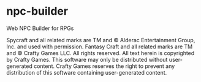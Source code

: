 # npc-builder
Web NPC Builder for RPGs


Spycraft and all related marks are TM and © Alderac Entertainment Group, Inc. and used with permission. Fantasy Craft and all related marks are TM and © Crafty Games LLC. All rights reserved. All text herein is copyrighted by Crafty Games. This software may only be distributed without user-generated content. Crafty Games reserves the right to prevent any distribution of this software containing user-generated content.
